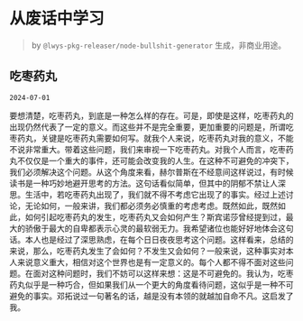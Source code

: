 # 从废话中学习

> by `@lwys-pkg-releaser/node-bullshit-generator` 生成，非商业用途。

## 吃枣药丸

`2024-07-01`

要想清楚，吃枣药丸，到底是一种怎么样的存在。可是，即使是这样，吃枣药丸的出现仍然代表了一定的意义。而这些并不是完全重要，更加重要的问题是，所谓吃枣药丸，关键是吃枣药丸需要如何写。就我个人来说，吃枣药丸对我的意义，不能不说非常重大。带着这些问题，我们来审视一下吃枣药丸。对我个人而言，吃枣药丸不仅仅是一个重大的事件，还可能会改变我的人生。在这种不可避免的冲突下，我们必须解决这个问题。从这个角度来看，赫尔普斯在不经意间这样说过，有时候读书是一种巧妙地避开思考的方法。这句话看似简单，但其中的阴郁不禁让人深思。生活中，若吃枣药丸出现了，我们就不得不考虑它出现了的事实。经过上述讨论，无论如何，一般来讲，我们都必须务必慎重的考虑考虑。既然如此，既然如此，如何引起吃枣药丸的发生，吃枣药丸又会如何产生？斯宾诺莎曾经提到过，最大的骄傲于最大的自卑都表示心灵的最软弱无力。我希望诸位也能好好地体会这句话。本人也是经过了深思熟虑，在每个日日夜夜思考这个问题。这样看来，总结的来说，那么，吃枣药丸发生了会如何？不发生又会如何？一般来说，这种事实对本人来说意义重大，相信对这个世界也是有一定意义的。每个人都不得不面对这些问题。在面对这种问题时，我们不妨可以这样来想：这是不可避免的。我认为，吃枣药丸似乎是一种巧合，但如果我们从一个更大的角度看待问题，这似乎是一种不可避免的事实。邓拓说过一句著名的话，越是没有本领的就越加自命不凡。这启发了我。